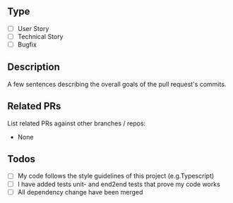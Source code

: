 ## Type

- [ ] User Story
- [ ] Technical Story
- [ ] Bugfix

## Description

A few sentences describing the overall goals of the pull request's commits.

## Related PRs

List related PRs against other branches / repos:

- None

## Todos

- [ ] My code follows the style guidelines of this project (e.g.Typescript)
- [ ] I have added tests unit- and end2end tests that prove my code works
- [ ] All dependency change have been merged
